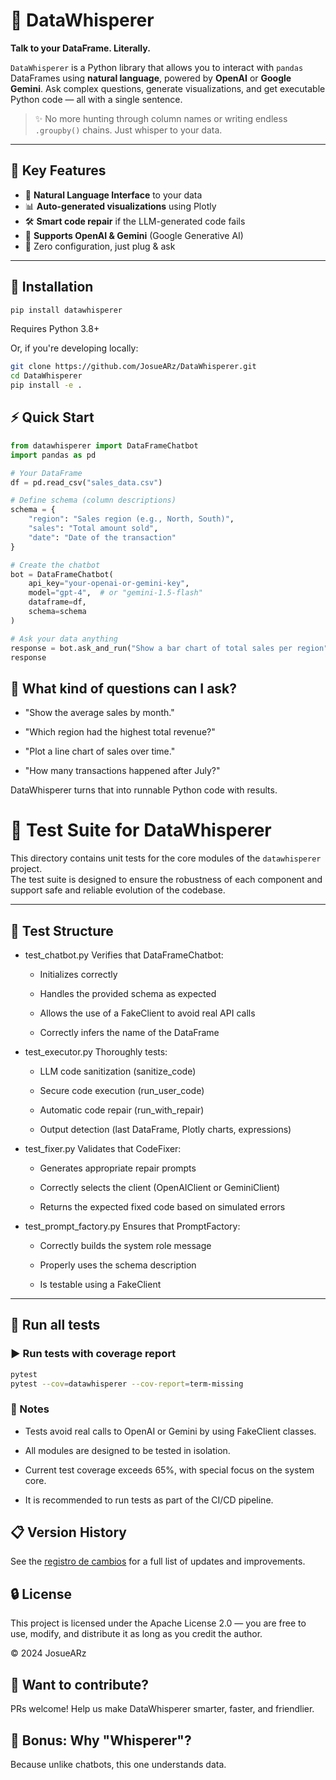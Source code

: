 # 🧠 DataWhisperer

**Talk to your DataFrame. Literally.**

`DataWhisperer` is a Python library that allows you to interact with `pandas` DataFrames using **natural language**, powered by **OpenAI** or **Google Gemini**. Ask complex questions, generate visualizations, and get executable Python code — all with a single sentence.

> ✨ No more hunting through column names or writing endless `.groupby()` chains. Just whisper to your data.

---

## 🚀 Key Features

- 🔗 **Natural Language Interface** to your data
- 📊 **Auto-generated visualizations** using Plotly
- 🛠️ **Smart code repair** if the LLM-generated code fails
- 🧠 **Supports OpenAI & Gemini** (Google Generative AI)
- 🧼 Zero configuration, just plug & ask

---

## 🧱 Installation

```bash
pip install datawhisperer
```

Requires Python 3.8+

Or, if you're developing locally:
```bash
git clone https://github.com/JosueARz/DataWhisperer.git
cd DataWhisperer
pip install -e .
```

## ⚡ Quick Start
```python
from datawhisperer import DataFrameChatbot
import pandas as pd

# Your DataFrame
df = pd.read_csv("sales_data.csv")

# Define schema (column descriptions)
schema = {
    "region": "Sales region (e.g., North, South)",
    "sales": "Total amount sold",
    "date": "Date of the transaction"
}

# Create the chatbot
bot = DataFrameChatbot(
    api_key="your-openai-or-gemini-key",
    model="gpt-4",  # or "gemini-1.5-flash"
    dataframe=df,
    schema=schema
)

# Ask your data anything
response = bot.ask_and_run("Show a bar chart of total sales per region")
response
```
## 🧠 What kind of questions can I ask?
- "Show the average sales by month."

- "Which region had the highest total revenue?"

- "Plot a line chart of sales over time."

- "How many transactions happened after July?"

DataWhisperer turns that into runnable Python code with results.

# 🧪 Test Suite for DataWhisperer

This directory contains unit tests for the core modules of the `datawhisperer` project.  
The test suite is designed to ensure the robustness of each component and support safe and reliable evolution of the codebase.

---

## 📂 Test Structure
- test_chatbot.py
     Verifies that DataFrameChatbot:

   - Initializes correctly

   - Handles the provided schema as expected

   - Allows the use of a FakeClient to avoid real API calls

   - Correctly infers the name of the DataFrame

- test_executor.py
     Thoroughly tests:

   - LLM code sanitization (sanitize_code)

   - Secure code execution (run_user_code)

   - Automatic code repair (run_with_repair)

   - Output detection (last DataFrame, Plotly charts, expressions)

- test_fixer.py
   Validates that CodeFixer:

   - Generates appropriate repair prompts

   - Correctly selects the client (OpenAIClient or GeminiClient)

   - Returns the expected fixed code based on simulated errors

- test_prompt_factory.py
    Ensures that PromptFactory:

   - Correctly builds the system role message

   - Properly uses the schema description

   - Is testable using a FakeClient


---

## 🚀 Run all tests

### ▶️ Run tests with coverage report
```bash
pytest
pytest --cov=datawhisperer --cov-report=term-missing
```

### 📌  Notes
- Tests avoid real calls to OpenAI or Gemini by using FakeClient classes.

- All modules are designed to be tested in isolation.

- Current test coverage exceeds 65%, with special focus on the system core.

- It is recommended to run tests as part of the CI/CD pipeline.


## 📋 Version History

See the [registro de cambios](./CHANGELOG.md) for a full list of updates and improvements.


## 🔒 License
This project is licensed under the Apache License 2.0 — you are free to use, modify, and distribute it as long as you credit the author.

© 2024 JosueARz

## 💬 Want to contribute?
PRs welcome! Help us make DataWhisperer smarter, faster, and friendlier.

## 🧙 Bonus: Why "Whisperer"?
Because unlike chatbots, this one understands data.
